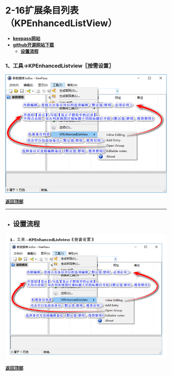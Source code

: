 # <a name="锚点0"></a>2-16扩展条目列表（KPEnhancedListView）
- [**keepass网站**](https://keepass.info/plugins.html#kpenhlistview)
- [**github开源网站下载**](https://github.com/betonme/kpenhancedlistview/tree/master/KPEnhancedListview/Build/Release)
	- <a href="#锚点1">**设置流程**</a>
### 1、工具→KPEnhancedListview〖按需设置〗
<p><img src="/图片/2-16扩展条目列表（KPEnhancedListView）/1、工具→KPEnhancedListview〖按需设置〗.png" alt="/图片/2-16扩展条目列表（KPEnhancedListView）/1、工具→KPEnhancedListview〖按需设置〗.png"/></p>

<a name="锚点1"></a><a href="#锚点0">**返回顶部**</a>
______________________________________________________________________________
- ## 设置流程
<p><img src="/图片/2-16扩展条目列表（KPEnhancedListView）/设置流程.png" alt="/图片/2-16扩展条目列表（KPEnhancedListView）/设置流程.png"/></p>

<a href="#锚点0">**返回顶部**</a>